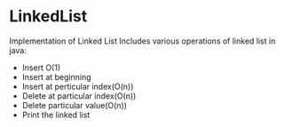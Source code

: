 # LinkedList
Implementation of Linked List
Includes various operations of linked list in java:
- Insert O(1)
- Insert at beginning
- Insert at perticular index(O(n))
- Delete at particular index(O(n))
- Delete particular value(O(n))
- Print the linked list
